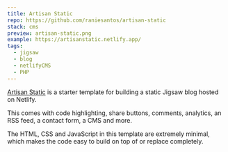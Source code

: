 ```yaml
---
title: Artisan Static
repo: https://github.com/raniesantos/artisan-static
stack: cms
preview: artisan-static.png
example: https://artisanstatic.netlify.app/
tags:
  - jigsaw
  - blog
  - netlifyCMS
  - PHP
---
```


[Artisan Static](https://artisanstatic.netlify.app) is a starter template for building a static Jigsaw blog hosted on Netlify.

This comes with code highlighting, share buttons, comments, analytics, an RSS feed, a contact form, a CMS and more.

The HTML, CSS and JavaScript in this template are extremely minimal, which makes the code easy to build on top of or replace completely.

